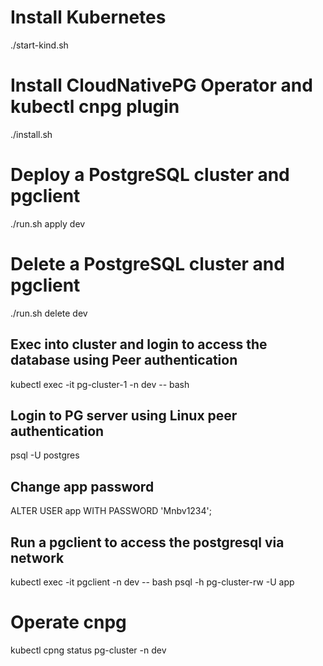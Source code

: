 # Install Kubernetes
./start-kind.sh

# Install CloudNativePG Operator and kubectl cnpg plugin
./install.sh

# Deploy a PostgreSQL cluster and pgclient
./run.sh apply dev

# Delete a PostgreSQL cluster and pgclient
./run.sh delete dev

## Exec into cluster and login to access the database using Peer authentication
kubectl exec -it pg-cluster-1 -n dev -- bash

## Login to PG server using Linux peer authentication
psql -U postgres

## Change app password
ALTER USER app WITH PASSWORD 'Mnbv1234';

## Run a pgclient to access the postgresql via network
kubectl exec -it pgclient -n dev -- bash
psql -h pg-cluster-rw -U app

# Operate cnpg

kubectl cpng status pg-cluster -n dev
